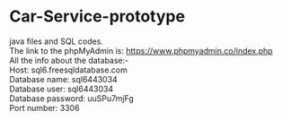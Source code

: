 # Car-Service-prototype
java files and SQL codes.<br>
The link to the phpMyAdmin is: https://www.phpmyadmin.co/index.php  <br>
All the info about the database:-<br>
Host: sql6.freesqldatabase.com <br>
Database name: sql6443034 <br>
Database user: sql6443034 <br>
Database password: uuSPu7mjFg <br>
Port number: 3306
